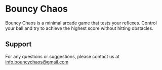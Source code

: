    # Bouncy Chaos

   Bouncy Chaos is a minimal arcade game that tests your reflexes. Control your ball and try to achieve the highest score without hitting obstacles.

   ## Support
   For any questions or suggestions, please contact us at info.bouncychaos@gmail.com
